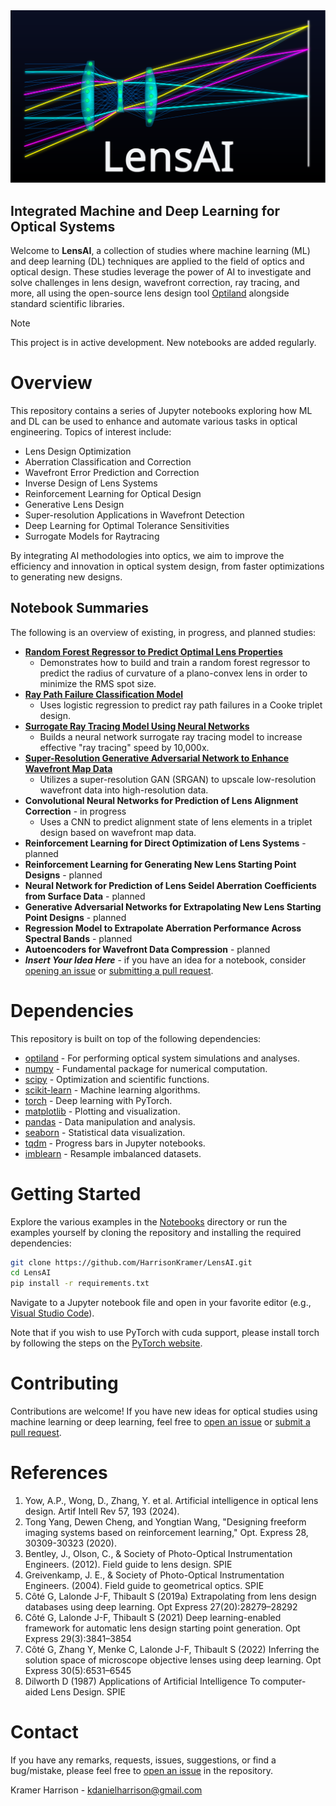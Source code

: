 <div align="center">
  <a href="https://github.com/HarrisonKramer/LensAI">
    <img src="images/lensai.svg" alt="Optiland">
  </a>
</div>

## Integrated Machine and Deep Learning for Optical Systems

Welcome to **LensAI**, a collection of studies where machine learning (ML) and deep learning (DL) techniques are applied to the field of optics and optical design. These studies leverage the power of AI to investigate and solve challenges in lens design, wavefront correction, ray tracing, and more, all using the open-source lens design tool [Optiland](https://github.com/HarrisonKramer/optiland) alongside standard scientific libraries.

> [!NOTE]
> This project is in active development. New notebooks are added regularly.

# Overview

This repository contains a series of Jupyter notebooks exploring how ML and DL can be used to enhance and automate various tasks in optical engineering. Topics of interest include:

- Lens Design Optimization
- Aberration Classification and Correction
- Wavefront Error Prediction and Correction
- Inverse Design of Lens Systems
- Reinforcement Learning for Optical Design
- Generative Lens Design
- Super-resolution Applications in Wavefront Detection
- Deep Learning for Optimal Tolerance Sensitivities
- Surrogate Models for Raytracing

By integrating AI methodologies into optics, we aim to improve the efficiency and innovation in optical system design, from faster optimizations to generating new designs.

## Notebook Summaries

The following is an overview of existing, in progress, and planned studies:

- [**Random Forest Regressor to Predict Optimal Lens Properties**](https://github.com/HarrisonKramer/LensAI/blob/main/notebooks/Example_1/Singlet_RF_Model_RMS_Spot_Size.ipynb)
  - Demonstrates how to build and train a random forest regressor to predict the radius of curvature of a plano-convex lens in order to minimize the RMS spot size.
- [**Ray Path Failure Classification Model**](https://github.com/HarrisonKramer/LensAI/blob/main/notebooks/Example_2/Ray_Path_Failure_Classification_Model.ipynb)
  - Uses logistic regression to predict ray path failures in a Cooke triplet design.
- [**Surrogate Ray Tracing Model Using Neural Networks**](https://github.com/HarrisonKramer/LensAI/blob/main/notebooks/Example_3/Double_Gauss_Surrogate_Model.ipynb)
  - Builds a neural network surrogate ray tracing model to increase effective "ray tracing" speed by 10,000x.
- [**Super-Resolution Generative Adversarial Network to Enhance Wavefront Map Data**](https://github.com/HarrisonKramer/LensAI/blob/main/notebooks/Example_5/SR_GAN_for_wavefront_data.ipynb)
  - Utilizes a super-resolution GAN (SRGAN) to upscale low-resolution wavefront data into high-resolution data.
- **Convolutional Neural Networks for Prediction of Lens Alignment Correction** - in progress
  - Uses a CNN to predict alignment state of lens elements in a triplet design based on wavefront map data.
- **Reinforcement Learning for Direct Optimization of Lens Systems** - planned
- **Reinforcement Learning for Generating New Lens Starting Point Designs** - planned
- **Neural Network for Prediction of Lens Seidel Aberration Coefficients from Surface Data** - planned
- **Generative Adversarial Networks for Extrapolating New Lens Starting Point Designs** - planned
- **Regression Model to Extrapolate Aberration Performance Across Spectral Bands** - planned
- **Autoencoders for Wavefront Data Compression** - planned
- **_Insert Your Idea Here_** - if you have an idea for a notebook, consider [opening an issue](https://github.com/HarrisonKramer/LensAI/issues) or [submitting a pull request](https://github.com/HarrisonKramer/LensAI/pulls).


# Dependencies

This repository is built on top of the following dependencies:

- [optiland](https://github.com/HarrisonKramer/optiland) - For performing optical system simulations and analyses.
- [numpy](https://numpy.org/) - Fundamental package for numerical computation.
- [scipy](https://scipy.org/) - Optimization and scientific functions.
- [scikit-learn](https://scikit-learn.org/stable/index.html) - Machine learning algorithms.
- [torch](https://pytorch.org/) - Deep learning with PyTorch.
- [matplotlib](https://matplotlib.org/) - Plotting and visualization.
- [pandas](https://pandas.pydata.org/) - Data manipulation and analysis.
- [seaborn](https://seaborn.pydata.org/) - Statistical data visualization.
- [tqdm](https://tqdm.github.io/) - Progress bars in Jupyter notebooks.
- [imblearn](https://imbalanced-learn.org/stable/) - Resample imbalanced datasets.

# Getting Started

Explore the various examples in the [Notebooks](https://github.com/HarrisonKramer/notebooks) directory or run the examples yourself by cloning the repository and installing the required dependencies:

```sh
git clone https://github.com/HarrisonKramer/LensAI.git
cd LensAI
pip install -r requirements.txt
```

Navigate to a Jupyter notebook file and open in your favorite editor (e.g., [Visual Studio Code](https://code.visualstudio.com/)).

Note that if you wish to use PyTorch with cuda support, please install torch by following the steps on the [PyTorch website](https://pytorch.org/get-started/locally/).

# Contributing

Contributions are welcome! If you have new ideas for optical studies using machine learning or deep learning, feel free to [open an issue](https://github.com/HarrisonKramer/LensAI/issues) or [submit a pull request](https://github.com/HarrisonKramer/LensAI/pulls).

# References
1. Yow, A.P., Wong, D., Zhang, Y. et al. Artificial intelligence in optical lens design. Artif Intell Rev 57, 193 (2024).
2. Tong Yang, Dewen Cheng, and Yongtian Wang, "Designing freeform imaging systems based on reinforcement learning," Opt. Express 28, 30309-30323 (2020).
3. Bentley, J., Olson, C., & Society of Photo-Optical Instrumentation Engineers. (2012). Field guide to lens design. SPIE
4. Greivenkamp, J. E., & Society of Photo-Optical Instrumentation Engineers. (2004). Field guide to geometrical optics. SPIE
5. Côté G, Lalonde J-F, Thibault S (2019a) Extrapolating from lens design databases using deep learning. Opt Express 27(20):28279–28292
6. Côté G, Lalonde J-F, Thibault S (2021) Deep learning-enabled framework for automatic lens design starting point generation. Opt Express 29(3):3841–3854
7. Côté G, Zhang Y, Menke C, Lalonde J-F, Thibault S (2022) Inferring the solution space of microscope objective lenses using deep learning. Opt Express 30(5):6531–6545
8. Dilworth D (1987) Applications of Artificial Intelligence To computer-aided Lens Design. SPIE

# Contact

If you have any remarks, requests, issues, suggestions, or find a bug/mistake, please feel free to [open an issue](https://github.com/HarrisonKramer/LensAI/issues) in the repository.

Kramer Harrison - kdanielharrison@gmail.com

